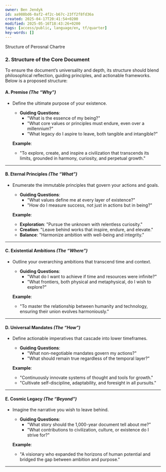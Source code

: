 ```yaml
---
owner: Ben Jendyk
id: aa988bd6-0af2-4f2c-b67c-23ff2f8fd36a
created: 2025-04-17T20:41:54+0200
modified: 2025-05-16T18:43:26+0200
tags: [access/public, language/en, tf/quarter]
key-words: []
---
```


Structure of Perosnal Chartre

### **2. Structure of the Core Document**

To ensure the document’s universality and depth, its structure should blend philosophical reflection, guiding principles, and actionable frameworks. Below is a proposed structure:

#### **A. Premise** *(The “Why”)*
- Define the ultimate purpose of your existence.
  - **Guiding Questions**:
    - "What is the essence of my being?"
    - "What core values or principles must endure, even over a millennium?"
    - "What legacy do I aspire to leave, both tangible and intangible?"

  **Example**:
  - "To explore, create, and inspire a civilization that transcends its limits, grounded in harmony, curiosity, and perpetual growth."

---

#### **B. Eternal Principles** *(The “What”)*
- Enumerate the immutable principles that govern your actions and goals.
  - **Guiding Questions**:
    - "What values define me at every layer of existence?"
    - "How do I measure success, not just in actions but in being?"

  **Example**:
  - **Exploration**: "Pursue the unknown with relentless curiosity."
  - **Creation**: "Leave behind works that inspire, endure, and elevate."
  - **Balance**: "Harmonize ambition with well-being and integrity."

---

#### **C. Existential Ambitions** *(The “Where”)*
- Outline your overarching ambitions that transcend time and context.
  - **Guiding Questions**:
    - "What do I want to achieve if time and resources were infinite?"
    - "What frontiers, both physical and metaphysical, do I wish to explore?"

  **Example**:
  - "To master the relationship between humanity and technology, ensuring their union evolves harmoniously."

---

#### **D. Universal Mandates** *(The “How”)*
- Define actionable imperatives that cascade into lower timeframes.
  - **Guiding Questions**:
    - "What non-negotiable mandates govern my actions?"
    - "What should remain true regardless of the temporal layer?"

  **Example**:
  - "Continuously innovate systems of thought and tools for growth."
  - "Cultivate self-discipline, adaptability, and foresight in all pursuits."

---

#### **E. Cosmic Legacy** *(The “Beyond”)*
- Imagine the narrative you wish to leave behind.
  - **Guiding Questions**:
    - "What story should the 1,000-year document tell about me?"
    - "What contributions to civilization, culture, or existence do I strive for?"

  **Example**:
  - "A visionary who expanded the horizons of human potential and bridged the gap between ambition and purpose."

---